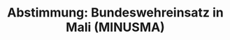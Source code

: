 ---
abstimmung:
  abstimmung: 2
  bundestagssitzung: 107
  datum: 26. Mai 2023
  legislaturperiode: 20
categories:
- Todo
data:
- title: Abstimmungsergebnis 20230526_2.pdf
  url: /res/2025-btw/abstimmungsergebnisse/20230526_2.pdf
- title: Abstimmungsergebnis 20230526_2_xls.xlsx
  url: /res/2025-btw/abstimmungsergebnisse/20230526_2_xls.xlsx
- title: Abstimmungsergebnis 20230526_2_xls.csv
  url: /res/2025-btw/abstimmungsergebnisse_csv/20230526_2_xls.csv
documents:
- local: /res/2025-btw/drucksachen/2006655.pdf
  summary: '### Antrag der Bundesregierung: Letztmalige Fortsetzung der Beteiligung
    deutscher Streitkräfte an MINUSMA


    Der Antrag der Bundesregierung beantragt die letztmalige Verlängerung der Beteiligung
    deutscher Streitkräfte an der UN-Mission MINUSMA in Mali mit dem Ziel eines strukturierten
    Auslaufens.  Der Bundestag soll über die Verlängerung entscheiden, wobei Maßnahmen
    zur Anpassung des deutschen Beitrags bis hin zu einer beschleunigten Beendigung
    des Einsatzes vorgesehen sind, falls das Versorgungs- und Schutzniveau nicht mehr
    gewährleistet ist.


    **Kernpunkte und Ziele:**


    * Letztmalige Fortsetzung der Beteiligung an MINUSMA

    * Strukturierter Auslauf der Beteiligung

    * Maßnahmen zur Anpassung des Beitrags bei unzureichendem Versorgungs- und Schutzniveau

    * Regelmäßige Unterrichtung des Bundestages über die Entwicklung'
  title: Drucksache 20/6655
  url: https://dserver.bundestag.de/btd/20/066/2006655.pdf
- local: /res/2025-btw/drucksachen/2006978.pdf
  summary: '### Beschlussempfehlung und Bericht des Auswärtigen Ausschusses zum Antrag
    der Bundesregierung


    Der Ausschuss empfiehlt die letztmalige Fortsetzung der Beteiligung deutscher
    Streitkräfte an der MINUSMA bis zum 31. Mai 2024 mit bis zu 1400 Soldatinnen und
    Soldaten.


    **Kernpunkte und Ziele:**


    * Letztmalige Fortsetzung der Beteiligung an MINUSMA

    * Unterstützung der Umsetzung des Friedensabkommens und des politischen Übergangs
    in Mali

    * Schutz der Zivilbevölkerung

    * Unterstützung des Transitionsprozesses einschließlich der Präsidentschaftswahlen
    im Februar 2024 (falls von der malischen Regierung und den VN gewünscht)

    * Wiederherstellung der staatlichen Autorität in Zentralmali



    '
  title: Drucksache 20/6978
  url: https://dserver.bundestag.de/btd/20/069/2006978.pdf
ergebnis:
  AfD:
    enthaltung: 0
    gesamt: 78
    ja: 0
    nein: 63
    nichtabgegeben: 15
    ungueltig: 0
  Bündnis 90/Die Grünen:
    enthaltung: 0
    gesamt: 118
    ja: 107
    nein: 0
    nichtabgegeben: 11
    ungueltig: 0
  CDU/CSU:
    enthaltung: 0
    gesamt: 197
    ja: 0
    nein: 164
    nichtabgegeben: 33
    ungueltig: 0
  Die Linke:
    enthaltung: 0
    gesamt: 39
    ja: 0
    nein: 32
    nichtabgegeben: 7
    ungueltig: 0
  FDP:
    enthaltung: 1
    gesamt: 92
    ja: 78
    nein: 0
    nichtabgegeben: 13
    ungueltig: 0
  Fraktionslos:
    enthaltung: 0
    gesamt: 6
    ja: 1
    nein: 4
    nichtabgegeben: 1
    ungueltig: 0
  SPD:
    enthaltung: 0
    gesamt: 206
    ja: 188
    nein: 2
    nichtabgegeben: 16
    ungueltig: 0
layout: abstimmung
links:
- title: Link zu bundestag.de
  url: https://www.bundestag.de/parlament/plenum/abstimmung/abstimmung?id=853
preview: 'Deutscher Bundestag


  107. Sitzung des Deutschen Bundestages

  am Freitag, 26. Mai 2023


  Endgültiges Ergebnis der Namentlichen Abstimmung Nr. 2


  Beschlussempfehlung des Auswärtigen Ausschusses (3. Ausschuss)

  zu dem Antrag der Bundesregierung

  Letztmalige Fortsetzung der Beteiligung deutscher Streitkräfte an der Multidimensionalen

  Integrierten Stabilisierungsmission der Vereinten Nationen in Mali (MINUSMA)

  - Drucksachen 20/6655 und 20/6978 -'
tags:
- Todo
title: 'Abstimmung: Bundeswehreinsatz in Mali (MINUSMA)'
---